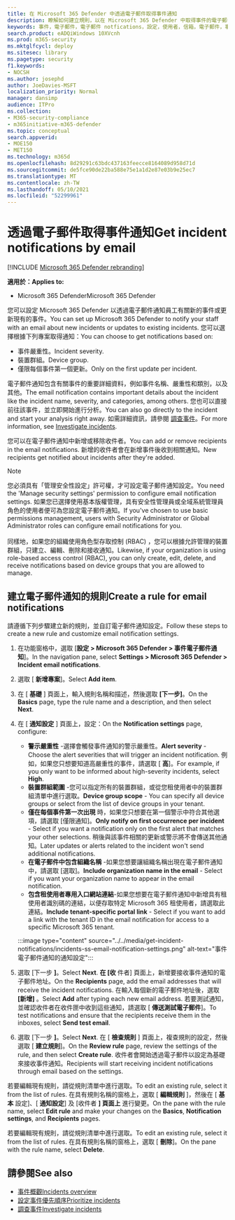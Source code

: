 ```yaml
---
title: 在 Microsoft 365 Defender 中透過電子郵件取得事件通知
description: 瞭解如何建立規則，以在 Microsoft 365 Defender 中取得事件的電子郵件通知
keywords: 事件，電子郵件，電子郵件 notfications，設定，使用者，信箱，電子郵件，事件，分析，回應
search.product: eADQiWindows 10XVcnh
ms.prod: m365-security
ms.mktglfcycl: deploy
ms.sitesec: library
ms.pagetype: security
f1.keywords:
- NOCSH
ms.author: josephd
author: JoeDavies-MSFT
localization_priority: Normal
manager: dansimp
audience: ITPro
ms.collection:
- M365-security-compliance
- m365initiative-m365-defender
ms.topic: conceptual
search.appverid:
- MOE150
- MET150
ms.technology: m365d
ms.openlocfilehash: 8d29291c63bdc437163feecce8164089d958d71d
ms.sourcegitcommit: de5fce90de22ba588e75e1a1d2e87e03b9e25ec7
ms.translationtype: MT
ms.contentlocale: zh-TW
ms.lasthandoff: 05/10/2021
ms.locfileid: "52299961"
---
```

# <a name="get-incident-notifications-by-email"></a><span data-ttu-id="09f37-104">透過電子郵件取得事件通知</span><span class="sxs-lookup"><span data-stu-id="09f37-104">Get incident notifications by email</span></span>

[!INCLUDE [Microsoft 365 Defender rebranding](../includes/microsoft-defender.md)]


<span data-ttu-id="09f37-105">**適用於：**</span><span class="sxs-lookup"><span data-stu-id="09f37-105">**Applies to:**</span></span>
- <span data-ttu-id="09f37-106">Microsoft 365 Defender</span><span class="sxs-lookup"><span data-stu-id="09f37-106">Microsoft 365 Defender</span></span>

<span data-ttu-id="09f37-107">您可以設定 Microsoft 365 Defender 以透過電子郵件通知員工有關新的事件或更新現有的事件。</span><span class="sxs-lookup"><span data-stu-id="09f37-107">You can set up Microsoft 365 Defender to notify your staff with an email about new incidents or updates to existing incidents.</span></span> <span data-ttu-id="09f37-108">您可以選擇根據下列專案取得通知：</span><span class="sxs-lookup"><span data-stu-id="09f37-108">You can choose to get notifications based on:</span></span>

- <span data-ttu-id="09f37-109">事件嚴重性。</span><span class="sxs-lookup"><span data-stu-id="09f37-109">Incident severity.</span></span>
- <span data-ttu-id="09f37-110">裝置群組。</span><span class="sxs-lookup"><span data-stu-id="09f37-110">Device group.</span></span>
- <span data-ttu-id="09f37-111">僅限每個事件第一個更新。</span><span class="sxs-lookup"><span data-stu-id="09f37-111">Only on the first update per incident.</span></span>

<span data-ttu-id="09f37-112">電子郵件通知包含有關事件的重要詳細資料，例如事件名稱、嚴重性和類別，以及其他。</span><span class="sxs-lookup"><span data-stu-id="09f37-112">The email notification contains important details about the incident like the incident name, severity, and categories, among others.</span></span> <span data-ttu-id="09f37-113">您也可以直接前往該事件，並立即開始進行分析。</span><span class="sxs-lookup"><span data-stu-id="09f37-113">You can also go directly to the incident and start your analysis right away.</span></span> <span data-ttu-id="09f37-114">如需詳細資訊，請參閱 [調查事件](investigate-incidents.md)。</span><span class="sxs-lookup"><span data-stu-id="09f37-114">For more information, see [Investigate incidents](investigate-incidents.md).</span></span>

<span data-ttu-id="09f37-115">您可以在電子郵件通知中新增或移除收件者。</span><span class="sxs-lookup"><span data-stu-id="09f37-115">You can add or remove recipients in the email notifications.</span></span> <span data-ttu-id="09f37-116">新增的收件者會在新增事件後收到相關通知。</span><span class="sxs-lookup"><span data-stu-id="09f37-116">New recipients get notified about incidents after they're added.</span></span> 

>[!NOTE]
><span data-ttu-id="09f37-117">您必須具有「管理安全性設定」許可權，才可設定電子郵件通知設定。</span><span class="sxs-lookup"><span data-stu-id="09f37-117">You need the 'Manage security settings' permission to configure email notification settings.</span></span> <span data-ttu-id="09f37-118">如果您已選擇使用基本版權管理，具有安全性管理員或全域系統管理員角色的使用者便可為您設定電子郵件通知。</span><span class="sxs-lookup"><span data-stu-id="09f37-118">If you've chosen to use basic permissions management, users with Security Administrator or Global Administrator roles can configure email notifications for you.</span></span> <br> <br>
<span data-ttu-id="09f37-119">同樣地，如果您的組織使用角色型存取控制 (RBAC) ，您可以根據允許管理的裝置群組，只建立、編輯、刪除和接收通知。</span><span class="sxs-lookup"><span data-stu-id="09f37-119">Likewise, if your organization is using role-based access control (RBAC), you can only create, edit, delete, and receive notifications based on device groups that you are allowed to manage.</span></span>

## <a name="create-a-rule-for-email-notifications"></a><span data-ttu-id="09f37-120">建立電子郵件通知的規則</span><span class="sxs-lookup"><span data-stu-id="09f37-120">Create a rule for email notifications</span></span>

<span data-ttu-id="09f37-121">請遵循下列步驟建立新的規則，並自訂電子郵件通知設定。</span><span class="sxs-lookup"><span data-stu-id="09f37-121">Follow these steps to create a new rule and customize email notification settings.</span></span>

1. <span data-ttu-id="09f37-122">在功能窗格中，選取 [**設定 > Microsoft 365 Defender > 事件電子郵件通知**]。</span><span class="sxs-lookup"><span data-stu-id="09f37-122">In the navigation pane, select **Settings > Microsoft 365 Defender > Incident email notifications**.</span></span>
2. <span data-ttu-id="09f37-123">選取 [ **新增專案**]。</span><span class="sxs-lookup"><span data-stu-id="09f37-123">Select **Add item**.</span></span>
3. <span data-ttu-id="09f37-124">在 [ **基礎** ] 頁面上，輸入規則名稱和描述，然後選取 **[下一步]**。</span><span class="sxs-lookup"><span data-stu-id="09f37-124">On the **Basics** page, type the rule name and a description, and then select **Next**.</span></span>
4. <span data-ttu-id="09f37-125">在 [ **通知設定** ] 頁面上，設定：</span><span class="sxs-lookup"><span data-stu-id="09f37-125">On the **Notification settings** page, configure:</span></span>
    - <span data-ttu-id="09f37-126">**警示嚴重性** -選擇會觸發事件通知的警示嚴重性。</span><span class="sxs-lookup"><span data-stu-id="09f37-126">**Alert severity** - Choose the alert severities that will trigger an incident notification.</span></span> <span data-ttu-id="09f37-127">例如，如果您只想要知道高嚴重性的事件，請選取 [ **高**]。</span><span class="sxs-lookup"><span data-stu-id="09f37-127">For example, if you only want to be informed about high-severity incidents, select **High**.</span></span>
    - <span data-ttu-id="09f37-128">**裝置群組範圍** -您可以指定所有的裝置群組，或從您租使用者中的裝置群組清單中進行選取。</span><span class="sxs-lookup"><span data-stu-id="09f37-128">**Device group scope** - You can specify all device groups or select from the list of device groups in your tenant.</span></span>
    - <span data-ttu-id="09f37-129">**僅在每個事件第一次出現** 時，如果您只想要在第一個警示中符合其他選項，請選取 [僅限通知]。</span><span class="sxs-lookup"><span data-stu-id="09f37-129">**Only notify on first occurrence per incident** - Select if you want a notification only on the first alert that matches your other selections.</span></span> <span data-ttu-id="09f37-130">稍後與該事件相關的更新或警示將不會傳送其他通知。</span><span class="sxs-lookup"><span data-stu-id="09f37-130">Later updates or alerts related to the incident won't send additional notifications.</span></span>
    - <span data-ttu-id="09f37-131">**在電子郵件中包含組織名稱** -如果您想要讓組織名稱出現在電子郵件通知中，請選取 [選取]。</span><span class="sxs-lookup"><span data-stu-id="09f37-131">**Include organization name in the email** - Select if you want your organization name to appear in the email notification.</span></span>
    - <span data-ttu-id="09f37-132">**包含租使用者專用入口網站連結**-如果您想要在電子郵件通知中新增具有租使用者識別碼的連結，以便存取特定 Microsoft 365 租使用者，請選取此連結。</span><span class="sxs-lookup"><span data-stu-id="09f37-132">**Include tenant-specific portal link** - Select if you want to add a link with the tenant ID in the email notification for access to a specific Microsoft 365 tenant.</span></span>

    :::image type="content" source="../../media/get-incident-notifications/incidents-ss-email-notification-settings.png" alt-text="事件電子郵件通知的通知設定":::

5. <span data-ttu-id="09f37-134">選取 [下一步 **]**。</span><span class="sxs-lookup"><span data-stu-id="09f37-134">Select **Next**.</span></span> <span data-ttu-id="09f37-135">**在 [收** 件者] 頁面上，新增要接收事件通知的電子郵件地址。</span><span class="sxs-lookup"><span data-stu-id="09f37-135">On the **Recipients** page, add the email addresses that will receive the incident notifications.</span></span> <span data-ttu-id="09f37-136">在輸入每個新的電子郵件地址後，選取 **[新增]** 。</span><span class="sxs-lookup"><span data-stu-id="09f37-136">Select **Add** after typing each new email address.</span></span> <span data-ttu-id="09f37-137">若要測試通知，並確認收件者在收件匣中收到這些通知，請選取 [ **傳送測試電子郵件**]。</span><span class="sxs-lookup"><span data-stu-id="09f37-137">To test notifications and ensure that the recipients receive them in the inboxes, select **Send test email**.</span></span> 
6. <span data-ttu-id="09f37-138">選取 [下一步 **]**。</span><span class="sxs-lookup"><span data-stu-id="09f37-138">Select **Next**.</span></span> <span data-ttu-id="09f37-139">在 [ **檢查規則** ] 頁面上，複查規則的設定，然後選取 [ **建立規則**]。</span><span class="sxs-lookup"><span data-stu-id="09f37-139">On the **Review rule** page, review the settings of the rule, and then select **Create rule**.</span></span> <span data-ttu-id="09f37-140">收件者會開始透過電子郵件以設定為基礎來接收事件通知。</span><span class="sxs-lookup"><span data-stu-id="09f37-140">Recipients will start receiving incident notifications through email based on the settings.</span></span>

<span data-ttu-id="09f37-141">若要編輯現有規則，請從規則清單中進行選取。</span><span class="sxs-lookup"><span data-stu-id="09f37-141">To edit an existing rule, select it from the list of rules.</span></span> <span data-ttu-id="09f37-142">在具有規則名稱的窗格上，選取 [ **編輯規則** ]，然後在 [ **基本** 設定]、[ **通知設定**] 及 [收件者 **] 頁面上** 進行變更。</span><span class="sxs-lookup"><span data-stu-id="09f37-142">On the pane with the rule name, select **Edit rule** and make your changes on the **Basics**, **Notification settings**, and **Recipients** pages.</span></span>

<span data-ttu-id="09f37-143">若要編輯現有規則，請從規則清單中進行選取。</span><span class="sxs-lookup"><span data-stu-id="09f37-143">To edit an existing rule, select it from the list of rules.</span></span> <span data-ttu-id="09f37-144">在具有規則名稱的窗格上，選取 [ **刪除**]。</span><span class="sxs-lookup"><span data-stu-id="09f37-144">On the pane with the rule name, select **Delete**.</span></span>

## <a name="see-also"></a><span data-ttu-id="09f37-145">請參閱</span><span class="sxs-lookup"><span data-stu-id="09f37-145">See also</span></span>
- [<span data-ttu-id="09f37-146">事件概觀</span><span class="sxs-lookup"><span data-stu-id="09f37-146">Incidents overview</span></span>](incidents-overview.md)
- [<span data-ttu-id="09f37-147">設定事件優先順序</span><span class="sxs-lookup"><span data-stu-id="09f37-147">Prioritize incidents</span></span>](incident-queue.md)
- [<span data-ttu-id="09f37-148">調查事件</span><span class="sxs-lookup"><span data-stu-id="09f37-148">Investigate incidents</span></span>](investigate-incidents.md)
